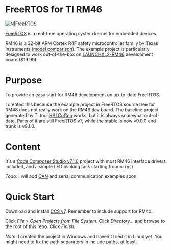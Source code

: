# FreeRTOS for TI RM46

[![N|FreeRTOS](https://cloud.githubusercontent.com/assets/2944714/25105452/51924cc8-23cd-11e7-94bf-b259e401958e.png)](http://www.freertos.org)

[FreeRTOS] is a real-time operating system kernel for embedded devices.

RM46 is a 32-bit ARM Cortex R4F safety microcontroller family by Texas Instruments ([model comparison][RM4]). The example project is particularly designed to work out-of-the-box on [LAUNCHXL2-RM46] development board ($19.99).

# Purpose
To provide an easy start for RM46 development on up-to-date FreeRTOS.

I created this because the example project in FreeRTOS source tree for RM48 does not really work on the RM46 dev board. The baseline project generated by TI tool [HALCoGen] works, but it is always somewhat out-of-date. Parts of it are still FreeRTOS v7, while the stable is now v9.0.0 and trunk is v9.1.0.

# Content

It's a [Code Composer Studio v7.1.0][ccs] project with most RM46 interface drivers included, and a simple LED blinking task starting from `main()`.

*Todo:* I will add [CAN] and serial communication examples soon.

# Quick Start

Download and install [CCS v7][ccs]. Remember to include support for RM4x.

Click *File* > *Open Projects from File System*. Click *Directory...* and browse to the root of this repo. Click *Finish*.

*Note:* I created the project in Windows and haven't tried it in Linux yet. You might need to fix the path separators in include paths, at least.



   [FreeRTOS]: <http://freertos.org>
   [RM4]: <http://processors.wiki.ti.com/index.php/Category:RM4>
   [LAUNCHXL2-RM46]: <http://www.ti.com/tool/launchxl2-rm46>
   [HALCoGen]: <http://processors.wiki.ti.com/index.php/HALCoGen>
   [ccs]: <http://www.ti.com/tool/ccstudio>
   [CAN]: <https://en.wikipedia.org/wiki/CAN_bus>